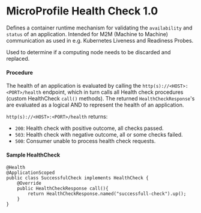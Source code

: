 # MicroProfile Health Check 1.0
Defines a container runtime mechanism for validating the `availability` and `status` of an application.
Intended for M2M (Machine to Machine) communication as used in e.g. Kubernetes Liveness and Readiness Probes.

Used to determine if a computing node needs to be discarded and replaced. 

#### Procedure
The health of an application
is evaluated by calling the `http(s)://<HOST>:<PORT>/health` endpoint, which in turn calls all Health check procedures (custom HealthCheck `call()`
methods). The returned `HealthCheckResponse`'s are evaluated as a logical AND to represent the health of an application.

`http(s)://<HOST>:<PORT>/health` returns:
- `200`: Health check with positive outcome, all checks passed.
- `503`: Health check with negative outcome, all or some checks failed.
- `500`: Consumer unable to process health check requests.

#### Sample HealthCheck
```
@Health
@ApplicationScoped
public class SuccessfulCheck implements HealthCheck {
    @Override
    public HealthCheckResponse call(){
        return HealthCheckResponse.named("successfull-check").up();
    }
}
``` 